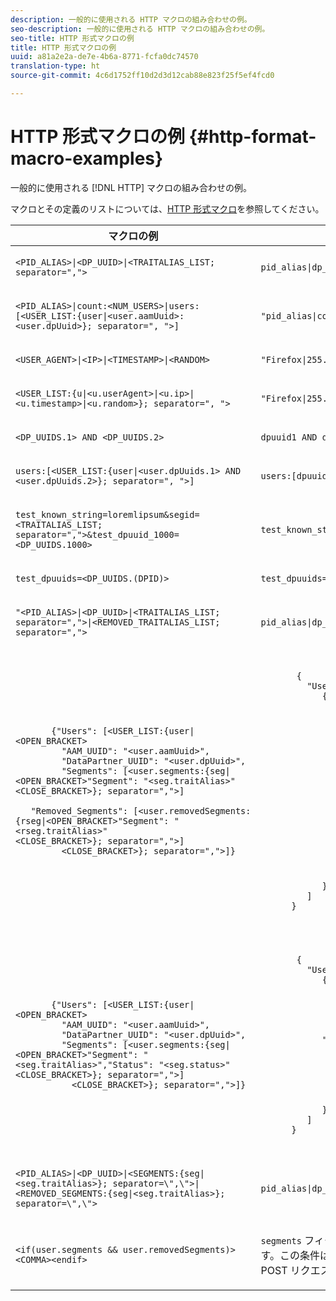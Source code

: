 ```yaml
---
description: 一般的に使用される HTTP マクロの組み合わせの例。
seo-description: 一般的に使用される HTTP マクロの組み合わせの例。
seo-title: HTTP 形式マクロの例
title: HTTP 形式マクロの例
uuid: a81a2e2a-de7e-4b6a-8771-fcfa0dc74570
translation-type: ht
source-git-commit: 4c6d1752ff10d2d3d12cab88e823f25f5ef4fcd0

---
```



# HTTP 形式マクロの例 {#http-format-macro-examples}

一般的に使用される [!DNL HTTP] マクロの組み合わせの例。

マクロとその定義のリストについては、[HTTP 形式マクロ](../formats/web-formats.md)を参照してください。

<table id="table_D5FAC5D056ED49D79FA883197EF8F42E"> 
 <thead> 
  <tr> 
   <th colname="col1" class="entry"> マクロの例 </th> 
   <th colname="col2" class="entry"> 出力形式 </th> 
  </tr> 
 </thead>
 <tbody> 
  <tr> 
   <td colname="col1"> <p> <code>&lt;PID_ALIAS&gt;|&lt;DP_UUID&gt;|&lt;TRAITALIAS_LIST; separator=","&gt;</code> </p> </td> 
   <td colname="col2"> <p> <code>pid_alias|dp_uuid|trait_1,trait_2</code> </p> </td> 
  </tr> 
  <tr> 
   <td colname="col1"> <p> <code>&lt;PID_ALIAS&gt;|count:&lt;NUM_USERS&gt;|users:[&lt;USER_LIST:{user|&lt;user.aamUuid&gt;:&lt;user.dpUuid&gt;}; separator=", "&gt;]</code> </p> </td> 
   <td colname="col2"> <p> <code>"pid_alias|count:2|users:[uuid1:dpuuid1, uuid2:dpuuid2]"</code> </p> </td> 
  </tr> 
  <tr> 
   <td colname="col1"> <p> <code>&lt;USER_AGENT&gt;|&lt;IP&gt;|&lt;TIMESTAMP&gt;|&lt;RANDOM&gt;</code> </p> </td> 
   <td colname="col2"> <p> <code>"Firefox|255.255.255.255|1395758143|42341"</code> </p> </td> 
  </tr> 
  <tr> 
   <td colname="col1"> <p> <code>&lt;USER_LIST:{u|&lt;u.userAgent&gt;|&lt;u.ip&gt;|&lt;u.timestamp&gt;|&lt;u.random&gt;}; separator=", "&gt;</code> </p> </td> 
   <td colname="col2"> <p> <code>"Firefox|255.255.255.255|1395758143|42341"</code> </p> </td> 
  </tr> 
  <tr> 
   <td colname="col1"> <p> <code>&lt;DP_UUIDS.1&gt; AND &lt;DP_UUIDS.2&gt;</code> </p> </td> 
   <td colname="col2"> <p> <code>dpuuid1 AND dpuuid2</code> </p> </td> 
  </tr> 
  <tr> 
   <td colname="col1"> <p> <code>users:[&lt;USER_LIST:{user|&lt;user.dpUuids.1&gt; AND &lt;user.dpUuids.2&gt;}; separator=", "&gt;]</code> </p> </td> 
   <td colname="col2"> <p> <code>users:[dpuuid1 AND dpuuid2]</code> </p> </td> 
  </tr> 
  <tr> 
   <td colname="col1"> <p> <code>test_known_string=loremlipsum&amp;segid=&lt;TRAITALIAS_LIST; separator=","&gt;&amp;test_dpuuid_1000=&lt;DP_UUIDS.1000&gt;</code> </p> </td> 
   <td colname="col2"> <p> <code>test_known_string=loremlipsum&amp;segid=trait_1,trait_2&amp;test_dpuuid_1000=dpuuid_1000</code> </p> </td> 
  </tr> 
  <tr> 
   <td colname="col1"> <p> <code>test_dpuuids=&lt;DP_UUIDS.(DPID)&gt;</code> </p> </td> 
   <td colname="col2"> <p> <code>test_dpuuids=dpuuid2</code> </p> </td> 
  </tr> 
  <tr> 
   <td colname="col1"> <p> <code>"&lt;PID_ALIAS&gt;|&lt;DP_UUID&gt;|&lt;TRAITALIAS_LIST; separator=","&gt;|&lt;REMOVED_TRAITALIAS_LIST; separator=","&gt;</code> </p> </td> 
   <td colname="col2"> <p> <code>pid_alias|dp_uuid|trait_1,trait_2|trait_3,trait_4</code> </p> </td> 
  </tr> 
  <tr> 
   <td colname="col1"> <p> 
     <code>
       {"Users": [&lt;USER_LIST:{user|&lt;OPEN_BRACKET&gt; 
         "AAM_UUID": "&lt;user.aamUuid&gt;", 
         "DataPartner_UUID": "&lt;user.dpUuid&gt;", 
         "Segments": [&lt;user.segments:{seg|&lt;OPEN_BRACKET&gt;"Segment": "&lt;seg.traitAlias&gt;"&lt;CLOSE_BRACKET&gt;}; separator=","&gt;] 
         "Removed_Segments": [&lt;user.removedSegments:{rseg|&lt;OPEN_BRACKET&gt;"Segment": "&lt;rseg.traitAlias&gt;"&lt;CLOSE_BRACKET&gt;}; separator=","&gt;] 
         &lt;CLOSE_BRACKET&gt;}; separator=","&gt;]} 
     </code> </p> </td> 
   <td colname="col2"> <p> 
     <code>
       {   
         "Users":[   
            {   
               "AAM_UUID":"uuid1", 
               "DataPartner_UUID":"dpuuid1", 
               "Segments":[   
                  {   
                     "Segment":"alias1" 
                  }, 
                  {   
                     "Segment":"alias2" 
                  } 
               ], 
               "Removed_Segments":[   
                  {   
                     "Segment":"alias3" 
                  }, 
                  {   
                     "Segment":"alias4" 
                  } 
               ] 
            } 
         ] 
      } 
     </code> </p> </td> 
  </tr> 
  <tr> 
   <td colname="col1"> <p> 
     <code>
       {"Users": [&lt;USER_LIST:{user|&lt;OPEN_BRACKET&gt; 
         "AAM_UUID": "&lt;user.aamUuid&gt;", 
         "DataPartner_UUID": "&lt;user.dpUuid&gt;", 
         "Segments": [&lt;user.segments:{seg|&lt;OPEN_BRACKET&gt;"Segment": "&lt;seg.traitAlias&gt;","Status": "&lt;seg.status&gt;"&lt;CLOSE_BRACKET&gt;}; separator=","&gt;] 
           &lt;CLOSE_BRACKET&gt;}; separator=","&gt;]} 
     </code> </p> </td> 
   <td colname="col2"> <p> 
     <code>
       {   
         "Users":[   
            {   
               "AAM_UUID":"uuid1", 
               "DataPartner_UUID":"dpuuid1", 
               "Segments":[   
                  {   
                     "Segment":"alias1" 
            "Status":"1" 
                  }, 
                  {   
                     "Segment":"alias2" 
                     "Status":"0" 
                  } 
               ] 
            } 
         ] 
      } 
     </code> </p> </td> 
  </tr> 
  <tr> 
   <td colname="col1"> <p> <code>&lt;PID_ALIAS&gt;|&lt;DP_UUID&gt;|&lt;SEGMENTS:{seg|&lt;seg.traitAlias&gt;}; separator=\",\"&gt;|&lt;REMOVED_SEGMENTS:{seg|&lt;seg.traitAlias&gt;}; separator=\",\"&gt;</code> </p> </td> 
   <td colname="col2"> <p> <code>pid_alias|dp_uuid|trait_1,trait_2|trait_3,trait_4</code> </p> </td> 
  </tr> 
  <tr> 
   <td colname="col1"> <p> <code>&lt;if(user.segments &amp;&amp; user.removedSegments)&gt;&lt;COMMA&gt;&lt;endif&gt;</code> </p> </td> 
   <td colname="col2"> <p><code>segments</code> フィールドと <code>removedSegments</code> フィールドが空でない場合、コンマが出力されます。この条件は、セグメントのリストと削除済みセグメントのリストを結合するための POST リクエストで使用できます。 </p> </td> 
  </tr> 
 </tbody> 
</table>
